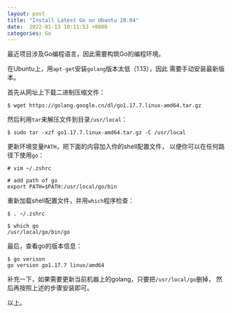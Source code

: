 ```yaml
---
layout: post
title: "Install Latest Go on Ubuntu 20.04"
date:  2022-01-13 10:11:53 +0800
categories: Go
---
```


最近项目涉及Go编程语言，因此需要构筑Go的编程环境。

在Ubuntu上，用`apt-get`安装`golang`版本太低（1.13），因此
需要手动安装最新版本。

首先从网址上下载二进制压缩文件：
```
$ wget https://golang.google.cn/dl/go1.17.7.linux-amd64.tar.gz
```

然后利用`tar`来解压文件到目录`/usr/local`：
```
$ sudo tar -xzf go1.17.7.linux-amd64.tar.gz -C /usr/local
```

更新环境变量`PATH`，把下面的内容加入你的shell配置文件，
以便你可以在任何路径下使用`go`：
```
# vim ~/.zshrc

# add path of go
export PATH=$PATH:/usr/local/go/bin
```

重新加载shell配置文件，并用`which`程序检查：
```
$ . ~/.zshrc

$ which go
/usr/local/go/bin/go
```

最后，查看go的版本信息：
```
$ go verison
go version go1.17.7 linux/amd64
```

补充一下，如果需要更新当前机器上的golang，只要把`/usr/local/go`删掉，
然后再按照上述的步骤安装即可。

以上。
